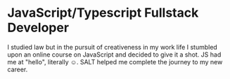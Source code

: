 # JavaScript/Typescript Fullstack Developer
I studied law but in the pursuit of creativeness in my work life I stumbled upon an online course on JavaScript and decided to give it a shot. JS had me at "hello", literally :relaxed:. 
SALT helped me complete the journey to my new career.

